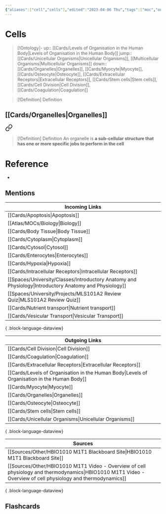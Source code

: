 ```yaml
---
{"aliases":["cell","cells"],"edited":"2023-04-06 Thu","tags":["moc","on/Science/Biology/CellBiology"],"date created":"2022-06-26 Sun","dg-publish":true,"permalink":"/cards/cells/","dgPassFrontmatter":true}
---
```


# Cells

> [!Ontology]-
> up:: [[Cards/Levels of Organisation in the Human Body\|Levels of Organisation in the Human Body]]
> jump:: [[Cards/Unicellular Organisms\|Unicellular Organisms]], [[Multicellular Organisms\|Multicellular Organisms]]
> down:: [[Cards/Organelles\|Organelles]], [[Cards/Myocyte\|Myocyte]], [[Cards/Osteocyte\|Osteocyte]], [[Cards/Extracellular Receptors\|Extracellular Receptors]], [[Cards/Stem cells\|Stem cells]], [[Cards/Cell Division\|Cell Division]], [[Cards/Coagulation\|Coagulation]]

> [!Definition] Definition
> 

## [[Cards/Organelles\|Organelles]]

<div class="transclusion internal-embed is-loaded"><a class="markdown-embed-link" href="/cards/organelles/#989649" aria-label="Open link"><svg xmlns="http://www.w3.org/2000/svg" width="24" height="24" viewBox="0 0 24 24" fill="none" stroke="currentColor" stroke-width="2" stroke-linecap="round" stroke-linejoin="round" class="svg-icon lucide-link"><path d="M10 13a5 5 0 0 0 7.54.54l3-3a5 5 0 0 0-7.07-7.07l-1.72 1.71"></path><path d="M14 11a5 5 0 0 0-7.54-.54l-3 3a5 5 0 0 0 7.07 7.07l1.71-1.71"></path></svg></a><div class="markdown-embed">



> [!Definition] Definition
> An organelle is **a sub-cellular structure that has one or more specific jobs to perform in the cell**

</div></div>


# Reference
- 

## Mentions
| Incoming Links                                                                                            |
| --------------------------------------------------------------------------------------------------------- |
| [[Cards/Apoptosis\|Apoptosis]]                                                                         |
| [[Atlas/MOCs/Biology\|Biology]]                                                                        |
| [[Cards/Body Tissue\|Body Tissue]]                                                                     |
| [[Cards/Cytoplasm\|Cytoplasm]]                                                                         |
| [[Cards/Cytosol\|Cytosol]]                                                                             |
| [[Cards/Enterocytes\|Enterocytes]]                                                                     |
| [[Cards/Hypoxia\|Hypoxia]]                                                                             |
| [[Cards/Intracellular Receptors\|Intracellular Receptors]]                                             |
| [[Spaces/University/Classes/Introductory Anatomy and Physiology\|Introductory Anatomy and Physiology]] |
| [[Spaces/University/Projects/MLS101A2 Review Quiz\|MLS101A2 Review Quiz]]                              |
| [[Cards/Nutrient transport\|Nutrient transport]]                                                       |
| [[Cards/Vesicular Transport\|Vesicular Transport]]                                                     |

{ .block-language-dataview}

| Outgoing Links                                                                                  |
| ----------------------------------------------------------------------------------------------- |
| [[Cards/Cell Division\|Cell Division]]                                                       |
| [[Cards/Coagulation\|Coagulation]]                                                           |
| [[Cards/Extracellular Receptors\|Extracellular Receptors]]                                   |
| [[Cards/Levels of Organisation in the Human Body\|Levels of Organisation in the Human Body]] |
| [[Cards/Myocyte\|Myocyte]]                                                                   |
| [[Cards/Organelles\|Organelles]]                                                             |
| [[Cards/Osteocyte\|Osteocyte]]                                                               |
| [[Cards/Stem cells\|Stem cells]]                                                             |
| [[Cards/Unicellular Organisms\|Unicellular Organisms]]                                       |

{ .block-language-dataview}

| Sources                                                                                                                                                         |
| --------------------------------------------------------------------------------------------------------------------------------------------------------------- |
| [[Sources/Other/HBIO1010 M1T1 Blackboard Site\|HBIO1010 M1T1 Blackboard Site]]                                                                               |
| [[Sources/Other/HBIO1010 M1T1 Video - Overview of cell physiology and thermodynamics\|HBIO1010 M1T1 Video - Overview of cell physiology and thermodynamics]] |

{ .block-language-dataview}

## Flashcards

